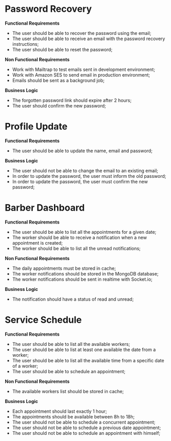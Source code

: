 # Password Recovery

**Functional Requirements**

- The user should be able to recover the password using the email;
- The user should be able to receive an email with the password recovery instructions;
- The user should be able to reset the password;

**Non Functional Requirements**

- Work with Mailtrap to test emails sent in development environment;
- Work with Amazon SES to send email in production environment;
- Emails should be sent as a background job;

**Business Logic**

- The forgotten password link should expire after 2 hours;
- The user should confirm the new password;

# Profile Update

**Functional Requirements**

- The user should be able to update the name, email and password;

**Business Logic**

- The user should not be able to change the email to an existing email;
- In order to update the password, the user must inform the old password;
- In order to update the password, the user must confirm the new password;

# Barber Dashboard

**Functional Requirements**

- The user should be able to list all the appointments for a given date;
- The worker should be able to receive a notification when a new appointment is created;
- The worker should be able to list all the unread notifications;

**Non Functional Requirements**

- The daily appointments must be stored in cache;
- The worker notifications should be stored in the MongoDB database;
- The worker notifications should be sent in realtime with Socket.io;

**Business Logic**

- The notification should have a status of read and unread;

# Service Schedule

**Functional Requirements**

- The user should be able to list all the available workers;
- The user should be able to list at least one available the date from a worker;
- The user should be able to list all the available time from a specific date of a worker;
- The user should be able to schedule an appointment;

**Non Functional Requirements**

- The available workers list should be stored in cache;

**Business Logic**

- Each appointment should last exactly 1 hour;
- The appointments should be available between 8h to 18h;
- The user should not be able to schedule a concurrent appointment;
- The user should not be able to schedule a previous date appointment;
- The user should not be able to schedule an appointment with himself;
